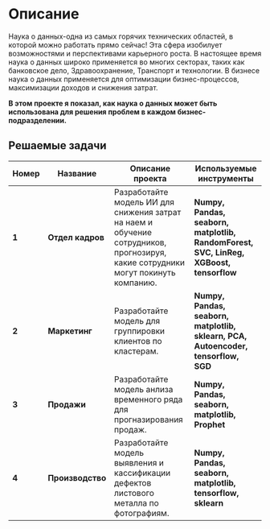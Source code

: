 # Описание

Наука о данных-одна из самых горячих технических областей, в которой можно работать прямо сейчас! 
Эта сфера изобилует возможностями и перспективами карьерного роста. В настоящее время наука о данных широко применяется во многих секторах, таких как банковское дело, 
Здравоохранение, Транспорт и технологии. В бизнесе наука о данных применяется для оптимизации бизнес-процессов, максимизации доходов и снижения затрат.

**В этом проекте я показал, как наука о данных может быть использована для решения проблем в каждом бизнес-подразделении.**

## Решаемые задачи
Номер | Название | Описание проекта | Используемые инструменты
----- | --------| -------- | ---------
**1** | **Отдел кадров** |  Разработайте модель ИИ для снижения затрат на наем и обучение сотрудников, прогнозируя, какие сотрудники могут покинуть компанию. | **Numpy, Pandas, seaborn, matplotlib, RandomForest, SVC, LinReg, XGBoost, tensorflow**
**2** | **Маркетинг** |  Разработайте модель для группировки клиентов по кластерам. | **Numpy, Pandas, seaborn, matplotlib, sklearn, PCA, Autoencoder, tensorflow, SGD**
**3** | **Продажи** |  Разработайте модель анлиза временного ряда для прогназирования продаж. | **Numpy, Pandas, seaborn, matplotlib, Prophet**
**4** | **Производство** |  Разработайте модель выявления и кассификации дефектов листового металла по фотографиям.| **Numpy, Pandas, seaborn, matplotlib, tensorflow, sklearn**

